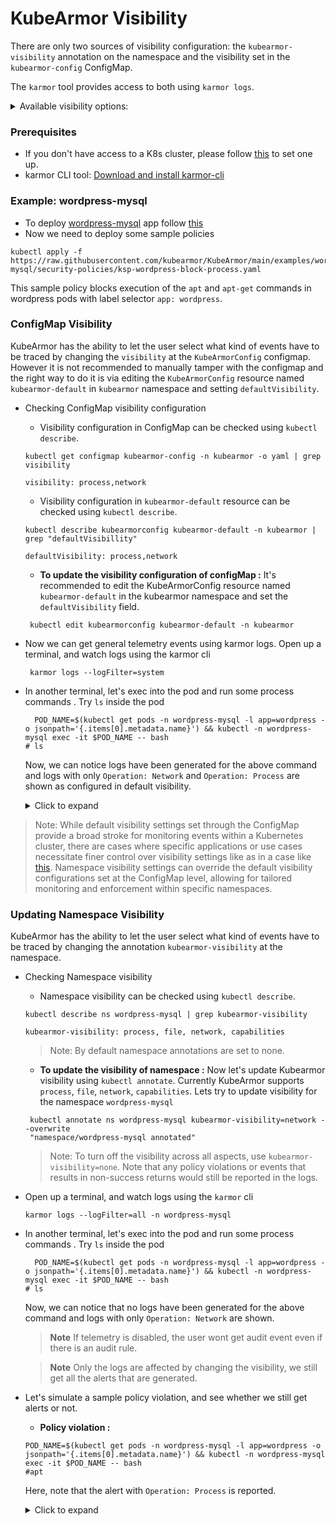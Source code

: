 # KubeArmor Visibility

There are only two sources of visibility configuration: the `kubearmor-visibility` annotation on the namespace and the visibility set in the `kubearmor-config` ConfigMap.

The `karmor` tool provides access to both using `karmor logs`.

<details>
  <summary>Available visibility options:</summary>

#### KubeArmor provides visibility on the following behavior of containers
* Process
* Files
* Networks

</details>


### Prerequisites

* If you don't have access to a K8s cluster, please follow  [this](https://github.com/kubearmor/KubeArmor/blob/main/getting-started/deployment_guide.md#prerequisites) to set one up.
* karmor CLI tool: [Download and install karmor-cli](https://github.com/kubearmor/KubeArmor/blob/main/getting-started/deployment_guide.md#1-download-and-install-karmor-cli-tool)

### Example: wordpress-mysql

* To deploy [wordpress-mysql](https://github.com/kubearmor/KubeArmor/blob/main/examples/wordpress-mysql/wordpress-mysql-deployment.yaml) app follow [this](https://github.com/kubearmor/KubeArmor/blob/main//examples/wordpress-mysql.md)
* Now we need to deploy some sample policies
```
kubectl apply -f https://raw.githubusercontent.com/kubearmor/KubeArmor/main/examples/wordpress-mysql/security-policies/ksp-wordpress-block-process.yaml
```
This sample policy blocks execution of the `apt` and `apt-get` commands in wordpress pods with label selector `app: wordpress`.

### ConfigMap Visibility

 KubeArmor has the ability to let the user select what kind of events have to be traced by changing the `visibility` at the `KubeArmorConfig` configmap.
 However it is not recommended to manually tamper with the configmap and the right way to do it is via editing the `KubeArmorConfig` resource named `kubearmor-default` in `kubearmor` namespace and setting `defaultVisibility`.

* Checking ConfigMap visibility configuration

  * Visibility configuration in ConfigMap can be checked using `kubectl describe`. 

  ```text
  kubectl get configmap kubearmor-config -n kubearmor -o yaml | grep visibility

  visibility: process,network
  ```
  * Visibility configuration in `kubearmor-default` resource can be checked using `kubectl describe`. 

  ```text
  kubectl describe kubearmorconfig kubearmor-default -n kubearmor | grep "defaultVisibillity"

  defaultVisibility: process,network
  ```
  * **To update the visibility configuration of configMap :**  It's recommended to edit the KubeArmorConfig resource named `kubearmor-default` in the kubearmor namespace and set the `defaultVisibility` field.
 
   ```text
    kubectl edit kubearmorconfig kubearmor-default -n kubearmor

  ```

* Now we can get general telemetry events using karmor logs. Open up a terminal, and watch logs using the karmor cli
  ```text
   karmor logs --logFilter=system

  ```
  
* In another terminal, let's exec into the pod and run some process commands . Try `ls` inside the pod

  ```text
    POD_NAME=$(kubectl get pods -n wordpress-mysql -l app=wordpress -o jsonpath='{.items[0].metadata.name}') && kubectl -n wordpress-mysql exec -it $POD_NAME -- bash
  # ls
  ```
   Now, we can notice logs have been generated for the above command and logs with only `Operation: Network` and `Operation: Process` are shown as configured in default visibility.

   <details>
  <summary>Click to expand</summary>

  ```text
  
  == Log / 2023-01-27 14:41:49.017709 ==
  ClusterName: default
  HostName: kubearmor-dev2
  Type: HostLog
  Source: /usr/bin/dockerd
  Resource: /usr/bin/runc --version
  Operation: Process
  Data: syscall=SYS_EXECVE
  Result: Passed
  HostPID: 193088
  HostPPID: 914
  PID: 193088
  PPID: 914
  ParentProcessName: /usr/bin/dockerd
  ProcessName: /usr/bin/runc
  == Log / 2023-01-27 14:41:49.018951 ==
  ClusterName: default
  HostName: kubearmor-dev2
  Type: HostLog
  Source: /usr/bin/runc --version
  Resource: /lib/x86_64-linux-gnu/libc.so.6
  Operation: File
  Data: syscall=SYS_OPENAT fd=-100 flags=O_RDONLY|O_CLOEXEC
  Result: Passed
  HostPID: 193088
  HostPPID: 914
  PID: 193088
  PPID: 914
  ParentProcessName: /usr/bin/dockerd
  ProcessName: /usr/bin/runc
  == Log / 2023-01-27 14:41:49.018883 ==
  ClusterName: default
  HostName: kubearmor-dev2
  Type: HostLog
  Source: /usr/bin/runc --version
  Resource: /etc/ld.so.cache
  Operation: File
  Data: syscall=SYS_OPENAT fd=-100 flags=O_RDONLY|O_CLOEXEC
  Result: Passed
  HostPID: 193088
  HostPPID: 914
  PID: 193088
  PPID: 914
  ParentProcessName: /usr/bin/dockerd
  ProcessName: /usr/bin/runc
  == Log / 2023-01-27 14:41:49.020905 ==
  ClusterName: default
  HostName: kubearmor-dev2
  Type: HostLog
  Source: /var/lib/rancher/k3s/data/2949af7261ce923f6a5091396d266a0e9d9436dcee976fcd548edc324eb277bb/bin/k3s
  Resource: /var/lib/rancher/k3s/data/2949af7261ce923f6a5091396d266a0e9d9436dcee976fcd548edc324eb277bb/bin/portmap
  Operation: Process
  Data: syscall=SYS_EXECVE
  Result: Passed
  HostPID: 193090
  HostPPID: 5627
  PID: 193090
  PPID: 5627
  ParentProcessName: /var/lib/rancher/k3s/data/2949af7261ce923f6a5091396d266a0e9d9436dcee976fcd548edc324eb277bb/bin/k3s
  ProcessName: /var/lib/rancher/k3s/data/2949af7261ce923f6a5091396d266a0e9d9436dcee976fcd548edc324eb277bb/bin/portmap

    ```

    <details>

> Note: While default visibility settings set through the ConfigMap provide a broad stroke for monitoring events within a Kubernetes cluster, there are cases where specific applications or use cases necessitate finer control over visibility settings like as in a case like [this](https://github.com/kubearmor/KubeArmor/blob/main/getting-started/deployment_guide.md#audit-access-to-folderspaths). Namespace visibility settings can override the default visibility configurations set at the ConfigMap level, allowing for tailored monitoring and enforcement within specific namespaces.

### Updating Namespace Visibility

KubeArmor has the ability to let the user select what kind of events have to be traced by changing the annotation `kubearmor-visibility` at the namespace.

* Checking Namespace visibility

  * Namespace visibility can be checked using `kubectl describe`. 

  ```text
  kubectl describe ns wordpress-mysql | grep kubearmor-visibility

  kubearmor-visibility: process, file, network, capabilities
  ```
  > Note: By default namespace annotations are set to none.

  * **To update the visibility of namespace :** Now let's update Kubearmor visibility using `kubectl annotate`. Currently KubeArmor supports `process`, `file`, `network`, `capabilities`.
  Lets try to update visibility for the namespace `wordpress-mysql`
 
   ```text
    kubectl annotate ns wordpress-mysql kubearmor-visibility=network --overwrite
    "namespace/wordpress-mysql annotated"

  ```
    > Note: To turn off the visibility across all aspects, use `kubearmor-visibility=none`. Note that any policy violations or events that results in non-success returns would still be reported in the logs.

* Open up a terminal, and watch logs using the `karmor` cli
  ```text
  karmor logs --logFilter=all -n wordpress-mysql

  ```
  
* In another terminal, let's exec into the pod and run some process commands . Try `ls` inside the pod

  ```text
    POD_NAME=$(kubectl get pods -n wordpress-mysql -l app=wordpress -o jsonpath='{.items[0].metadata.name}') && kubectl -n wordpress-mysql exec -it $POD_NAME -- bash
  # ls
  ```
  Now, we can notice that no logs have been generated for the above command and logs with only `Operation: Network` are shown.
  >**Note** If telemetry is disabled, the user wont get audit event even if there is an audit rule.

  >**Note** Only the logs are affected by changing the visibility, we still get all the alerts that are generated.

* Let's simulate a sample policy violation, and see whether we still get alerts or not.
    * **Policy violation :**
    ```text
    POD_NAME=$(kubectl get pods -n wordpress-mysql -l app=wordpress -o jsonpath='{.items[0].metadata.name}') && kubectl -n wordpress-mysql exec -it $POD_NAME -- bash
    #apt 
    ```
    Here, note that the alert with `Operation: Process` is reported.
  <details>
  <summary>Click to expand</summary>

  ```text
  == Alert / 2023-04-21 10:54:16.167986 ==
  ClusterName: default
  HostName: aryan-vm
  NamespaceName: wordpress-mysql
  PodName: wordpress-c4bf5b44b-wsfkg
  Labels: app=wordpress
  ContainerName: wordpress
  ContainerID: f6fa783eac62b3cc315059c349e88aa851bd87e3e8d4e91ac539dc2a6ca71ae6
  ContainerImage: wordpress:4.8-apache@sha256:6216f64ab88fc51d311e38c7f69ca3f9aaba621492b4f1fa93ddf63093768845
  Type: MatchedPolicy
  PolicyName: ksp-wordpress-block-process
  Severity: 3
  Source: /bin/bash
  Resource: /usr/bin/apt
  Operation: Process
  Action: Block
  Data: syscall=SYS_EXECVE
  Enforcer: AppArmor
  Result: Permission denied
  HostPID: 1.252628e+06
  HostPPID: 1.251261e+06
  PID: 200
  PPID: 192
  ParentProcessName: /bin/bash
  ProcessName: /usr/bin/apt

  ```
  </details>
